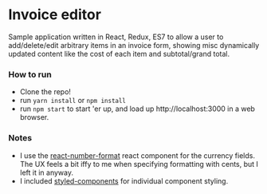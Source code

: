# Invoice editor

Sample application written in React, Redux, ES7 to allow a user to add/delete/edit arbitrary items in an invoice form,
showing misc dynamically updated content like the cost of each item and subtotal/grand total.

### How to run

- Clone the repo!
- run `yarn install` or `npm install`
- run `npm start` to start 'er up, and load up http://localhost:3000 in a web browser.

### Notes

- I use the [react-number-format](https://github.com/s-yadav/react-number-format) react component for the currency 
fields. The UX feels a bit iffy to me when specifying formatting with cents, but I left it in anyway.
- I included [styled-components](https://github.com/styled-components/styled-components) for individual component
styling.

